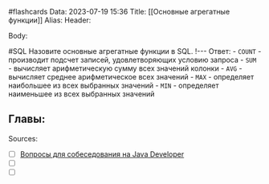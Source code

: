 #flashcards
Data: 2023-07-19 15:36
Title: [[Основные агрегатные функции]]
Alias:
Header:




Body:



#SQL 
Назовите основные агрегатные функции в SQL.
!---
Ответ:
	- `COUNT` - производит подсчет записей, удовлетворяющих условию запроса
	- `SUM` - вычисляет арифметическую сумму всех значений колонки
	- `AVG` - вычисляет среднее арифметическое всех значений
	- `MAX` - определяет наибольшее из всех выбранных значений
	- `MIN` - определяет наименьшее из всех выбранных значений
<!--SR:!2023-11-03,10,410-->




Главы:
-


Sources:
- [ ] [Вопросы для собеседования на Java Developer](https://github.com/enhorse/java-interview/blob/master/README.md#%D0%9E%D0%9E%D0%9F)
- [ ] []()
- [ ] []()
